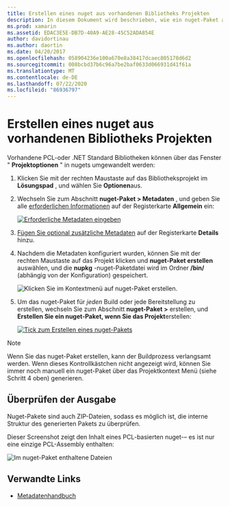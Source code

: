 ```yaml
---
title: Erstellen eines nuget aus vorhandenen Bibliotheks Projekten
description: In diesem Dokument wird beschrieben, wie ein nuget-Paket aus einem vorhandenen Bibliotheksprojekt erstellt wird, sodass der Code für andere Entwickler freigegeben werden kann.
ms.prod: xamarin
ms.assetid: EDAC3E5E-DB7D-40A9-AE28-45C52ADA854E
author: davidortinau
ms.author: daortin
ms.date: 04/20/2017
ms.openlocfilehash: 058904236e100a670e8a38417dcaec805178d6d2
ms.sourcegitcommit: 008bcbd37b6c96a7be2baf0633d066931d41f61a
ms.translationtype: MT
ms.contentlocale: de-DE
ms.lasthandoff: 07/22/2020
ms.locfileid: "86936797"
---
```

# <a name="creating-a-nuget-from-existing-library-projects"></a>Erstellen eines nuget aus vorhandenen Bibliotheks Projekten

Vorhandene PCL-oder .NET Standard Bibliotheken können über das Fenster " **Projektoptionen** " in nugets umgewandelt werden:

1. Klicken Sie mit der rechten Maustaste auf das Bibliotheksprojekt im **Lösungspad** , und wählen Sie **Optionen**aus.

2. Wechseln Sie zum Abschnitt **nuget-Paket > Metadaten** , und geben Sie alle [erforderlichen Informationen](~/cross-platform/app-fundamentals/nuget-multiplatform-libraries/metadata.md) auf der Registerkarte **Allgemein** ein:

   [![Erforderliche Metadaten eingeben](existing-library-images/existing-metadata-sml.png)](existing-library-images/existing-metadata.png#lightbox)

3. [Fügen Sie optional zusätzliche Metadaten](~/cross-platform/app-fundamentals/nuget-multiplatform-libraries/metadata.md) auf der Registerkarte **Details** hinzu.

4. Nachdem die Metadaten konfiguriert wurden, können Sie mit der rechten Maustaste auf das Projekt klicken und **nuget-Paket erstellen** auswählen, und die **nupkg** -nuget-Paketdatei wird im Ordner **/bin/** (abhängig von der Konfiguration) gespeichert.

   ![Klicken Sie im Kontextmenü auf nuget-Paket erstellen.](existing-library-images/create-nuget-package.png)

5. Um das nuget-Paket für _jeden_ Build oder jede Bereitstellung zu erstellen, wechseln Sie zum Abschnitt **nuget-Paket >** erstellen, und **Erstellen Sie ein nuget-Paket, wenn Sie das Projekt**erstellen:

    [![Tick zum Erstellen eines nuget-Pakets](existing-library-images/existing-tickbox-sml.png)](existing-library-images/existing-tickbox.png#lightbox)

> [!NOTE]
> Wenn Sie das nuget-Paket erstellen, kann der Buildprozess verlangsamt werden. Wenn dieses Kontrollkästchen nicht angezeigt wird, können Sie immer noch manuell ein nuget-Paket über das Projektkontext Menü (siehe Schritt 4 oben) generieren.

## <a name="verifying-the-output"></a>Überprüfen der Ausgabe

Nuget-Pakete sind auch ZIP-Dateien, sodass es möglich ist, die interne Struktur des generierten Pakets zu überprüfen.

Dieser Screenshot zeigt den Inhalt eines PCL-basierten nuget-– es ist nur eine einzige PCL-Assembly enthalten:

![Im nuget-Paket enthaltene Dateien](existing-library-images/nuget-output.png)

## <a name="related-links"></a>Verwandte Links

- [Metadatenhandbuch](~/cross-platform/app-fundamentals/nuget-multiplatform-libraries/metadata.md)
